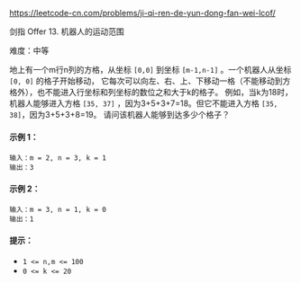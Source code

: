 https://leetcode-cn.com/problems/ji-qi-ren-de-yun-dong-fan-wei-lcof/

剑指 Offer 13. 机器人的运动范围

难度：中等

地上有一个m行n列的方格，从坐标 `[0,0]` 到坐标 `[m-1,n-1]` 。一个机器人从坐标 `[0, 0]` 的格子开始移动，
它每次可以向左、右、上、下移动一格（不能移动到方格外），也不能进入行坐标和列坐标的数位之和大于k的格子。
例如，当k为18时，机器人能够进入方格 `[35, 37]` ，因为3+5+3+7=18。但它不能进入方格 `[35, 38]`，因为3+5+3+8=19。
请问该机器人能够到达多少个格子？

#### 示例 1：
```
输入：m = 2, n = 3, k = 1
输出：3
```

#### 示例 2：
```
输入：m = 3, n = 1, k = 0
输出：1
```

#### 提示：
- `1 <= n,m <= 100`
- `0 <= k <= 20`